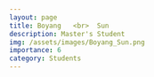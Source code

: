 ```yaml
---
layout: page
title: Boyang   <br>  Sun
description: Master's Student
img: /assets/images/Boyang_Sun.png
importance: 6
category: Students
---
```

